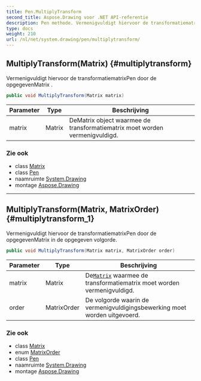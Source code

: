 ```yaml
---
title: Pen.MultiplyTransform
second_title: Aspose.Drawing voor .NET API-referentie
description: Pen methode. Vermenigvuldigt hiervoor de transformatiematrixPen door de opgegevenMatrix .
type: docs
weight: 210
url: /nl/net/system.drawing/pen/multiplytransform/
---
```

## MultiplyTransform(Matrix) {#multiplytransform}

Vermenigvuldigt hiervoor de transformatiematrixPen door de opgegevenMatrix .

```csharp
public void MultiplyTransform(Matrix matrix)
```

| Parameter | Type | Beschrijving |
| --- | --- | --- |
| matrix | Matrix | DeMatrix object waarmee de transformatiematrix moet worden vermenigvuldigd. |

### Zie ook

* class [Matrix](../../../system.drawing.drawing2d/matrix/)
* class [Pen](../)
* naamruimte [System.Drawing](../../pen/)
* montage [Aspose.Drawing](../../../)

---

## MultiplyTransform(Matrix, MatrixOrder) {#multiplytransform_1}

Vermenigvuldigt hiervoor de transformatiematrixPen door de opgegevenMatrix in de opgegeven volgorde.

```csharp
public void MultiplyTransform(Matrix matrix, MatrixOrder order)
```

| Parameter | Type | Beschrijving |
| --- | --- | --- |
| matrix | Matrix | De[`Matrix`](../../../system.drawing.drawing2d/matrix/) waarmee de transformatiematrix moet worden vermenigvuldigd. |
| order | MatrixOrder | De volgorde waarin de vermenigvuldigingsbewerking moet worden uitgevoerd. |

### Zie ook

* class [Matrix](../../../system.drawing.drawing2d/matrix/)
* enum [MatrixOrder](../../../system.drawing.drawing2d/matrixorder/)
* class [Pen](../)
* naamruimte [System.Drawing](../../pen/)
* montage [Aspose.Drawing](../../../)


